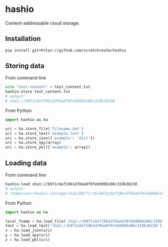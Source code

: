 # hashio

Content-addressable cloud storage.

## Installation

```bash
pip install git+https://github.com/scratchrealm/hashio
```

## Storing data

From command line

```bash
echo "test-content" > test_content.txt
hashio-store test_content.txt
# output:
# sha1://b971c6ef19b1d70ae8f0feb989b106c319b36230
```

From Python

```python
import hashio as ha

uri = ha.store_file('filename.dat')
uri = ha.store_text('example text')
uri = ha.store_json({'example': 'dict'})
uri = ha.store_npy(array)
uri = ha.store_pkl({'example': array})
```

## Loading data

From command line

```bash
hashio-load sha1://b971c6ef19b1d70ae8f0feb989b106c319b36230
# output:
# /home/user/hashio-storage/sha1/b9/71/c6/b971c6ef19b1d70ae8f0feb989b106c319b36230
```

From Python

```python
import hashio as ha

local_fname = ha.load_file('sha1://b971c6ef19b1d70ae8f0feb989b106c319b36230')
text = ha.load_text('sha1://b971c6ef19b1d70ae8f0feb989b106c319b36230')
x = ha.load_json(uri)
y = ha.load_npy(uri)
z = ha.load_pkl(uri)
```